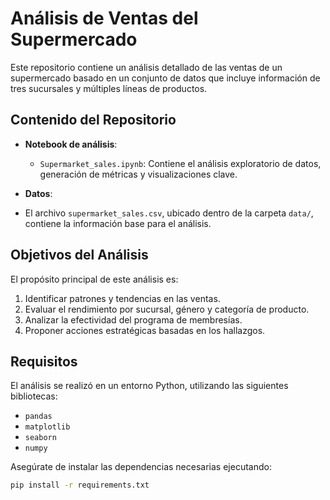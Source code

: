 # Análisis de Ventas del Supermercado

Este repositorio contiene un análisis detallado de las ventas de un supermercado basado en un conjunto de datos que incluye información de tres sucursales y múltiples líneas de productos.

## Contenido del Repositorio

- **Notebook de análisis**: 
  - `Supermarket_sales.ipynb`: Contiene el análisis exploratorio de datos, generación de métricas y visualizaciones clave.

- **Datos**:
 - El archivo `supermarket_sales.csv`, ubicado dentro de la carpeta `data/`, contiene la información base para el análisis.

## Objetivos del Análisis

El propósito principal de este análisis es:
1. Identificar patrones y tendencias en las ventas.
2. Evaluar el rendimiento por sucursal, género y categoría de producto.
3. Analizar la efectividad del programa de membresías.
4. Proponer acciones estratégicas basadas en los hallazgos.

## Requisitos

El análisis se realizó en un entorno Python, utilizando las siguientes bibliotecas:
- `pandas`
- `matplotlib`
- `seaborn`
- `numpy`

Asegúrate de instalar las dependencias necesarias ejecutando:

```bash
pip install -r requirements.txt